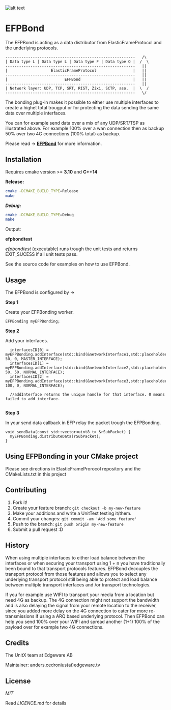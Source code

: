 ![alt text](https://bitbucket.org/unitxtra/efpbond/raw/9e7b4f0d8a79343bcabf6781eb1af001e83ce786/efpbondingblack.png)

# EFPBond

The EFPBond is acting as a data distributor from ElasticFrameProtocol and the underlying protocols.

```
---------------------------------------------------------   /\
| Data type L | Data type L | Data type F | Data type Q |  /  \
---------------------------------------------------------   ||
|                   ElasticFrameProtocol                |   ||
---------------------------------------------------------   ||
|                         EFPBond                       |   ||
---------------------------------------------------------   ||
| Network layer: UDP, TCP, SRT, RIST, Zixi, SCTP, aso.  |  \  /
---------------------------------------------------------   \/

```

The bonding plug-in makes it possible to either use multiple interfaces to create a highet total trougput or for protecting the data sending the same data over multiple interfaces.

You can for example send data over a mix of any UDP/SRT/TSP as illustrated above. For example 100% over a wan connection then as backup 50% over two 4G connections (100% total) as backup.

Please read -> [**EFPBond**](https://edgeware-my.sharepoint.com/:p:/g/personal/anders_cedronius_edgeware_tv/Efpyixw-TG5KuUupbCKUgfgBM3zNs-_dhM5RbUBjgdrKpw?e=NcBUBW) for more information.


## Installation

Requires cmake version >= **3.10** and **C++14**

**Release:**

```sh
cmake -DCMAKE_BUILD_TYPE=Release
make
```

***Debug:***

```sh
cmake -DCMAKE_BUILD_TYPE=Debug
make
```

Output: 
 
**efpbondtest**

*efpbondtest* (executable) runs trough the unit tests and returns EXIT_SUCESS if all unit tests pass.

See the source code for examples on how to use EFPBond.


## Usage

The EFPBond is configured by ->

**Step 1**

Create your EFPBonding worker.

```
EFPBonding myEFPBonding;
```

**Step 2**

Add your interfaces.

```
  interfacesID[0] = myEFPBonding.addInterface(std::bind(&networkInterface1,std::placeholders::_1), 50, 0, MASTER_INTERFACE);
  interfacesID[1] = myEFPBonding.addInterface(std::bind(&networkInterface2,std::placeholders::_1), 50, 50, NORMAL_INTERFACE);
  interfacesID[2] = myEFPBonding.addInterface(std::bind(&networkInterface3,std::placeholders::_1), 100, 0, NORMAL_INTERFACE);
  
  //addInterface returns the unique handle for that interface. 0 means failed to add interface.
  
```

**Step 3**

In your send data callback in EFP relay the packet trough the EFPBonding.

```
void sendData(const std::vector<uint8_t> &rSubPacket) {
  myEFPBonding.distributeData(rSubPacket);
}
```

## Using EFPBonding in your CMake project

Please see directions in ElasticFrameProrocol repository and the CMakeLists.txt in this project


## Contributing

1. Fork it!
2. Create your feature branch: `git checkout -b my-new-feature`
3. Make your additions and write a UnitTest testing it/them.
4. Commit your changes: `git commit -am 'Add some feature'`
5. Push to the branch: `git push origin my-new-feature`
6. Submit a pull request :D

## History

When using multiple interfaces to either load balance between the interfaces or when securing your transport using 1 + n you have traditionally been bound to that transport protocols features.  EFPBond decouples the transport protocol from those features and allows you to select any underlying transport protocol still being able to protect and load balance between multiple transport interfaces and /or transport technologies. 

If you for example use WIFI to transport your media from a location but need 4G as backup. The 4G connection might not support the bandwidth and is also delaying the signal from your remote location to the receiver, since you added more delay on the 4G connection to cater for more re-transmissions if using a ARQ based underlying protocol. Then EFPBond can help you send 100% over your WIFI and spread another (1+1) 100% of the payload over for example two 4G connections. 


## Credits

The UnitX team at Edgeware AB

Maintainer: anders.cedronius(at)edgeware.tv



## License

*MIT*

Read *LICENCE.md* for details